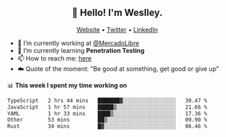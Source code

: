 <h2 align="center">👋 Hello! I'm Weslley.</h2>
<p align="center">
  <a href="http://weslleyneri.com.br">Website</a> •
  <a href="https://twitter.com/Weslley_Neri">Twitter</a> •
  <a href="https://www.linkedin.com/in/weslley-neri-3658908b">LinkedIn</a>
</p>


- 🔭 I’m currently working at [@MercadoLibre](https://github.com/mercadolibre)
- 🌱 I’m currently learning **Penetration Testing**
- 📫 How to reach me: [here](mailto:weslley39@gmail.com)
- ☁️ Quote of the moment: "Be good at something, get good or give up"

📊 **This week I spent my time working on**
<!--START_SECTION:waka-->

```txt
TypeScript   2 hrs 44 mins   ███████▓░░░░░░░░░░░░░░░░░   30.47 %
JavaScript   1 hr 57 mins    █████▒░░░░░░░░░░░░░░░░░░░   21.66 %
YAML         1 hr 33 mins    ████▒░░░░░░░░░░░░░░░░░░░░   17.36 %
Other        53 mins         ██▒░░░░░░░░░░░░░░░░░░░░░░   09.90 %
Rust         34 mins         █▓░░░░░░░░░░░░░░░░░░░░░░░   06.46 %
```

<!--END_SECTION:waka-->

<!-- Inspired by https://github.com/gruselhaus/gruselhaus -->